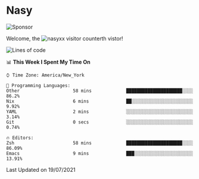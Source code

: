 # Nasy

<!--
<p align="center">
<img height="200" src="https://github-readme-stats.vercel.app/api?username=nasyxx&count_private=true&show_icons=true&theme=dracula&include_all_commits=true"/>
<img height="200" src="https://github-readme-stats.vercel.app/api/top-langs/?username=nasyxx&theme=dracula&hide=html,jupyter+notebook&count_private=true&show_icons=true"/>
</p>

  
----------------
-->

![Sponsor](https://img.shields.io/static/v1.svg?label=Sponsor&message=%E2%9D%A4&logo=GitHub&style=flat&color=pink)
 
Welcome, the ![nasyxx visitor counter](https://count.getloli.com/get/@nasyxx?theme=rule34)th vistor!
 
<!--START_SECTION:waka-->
![Lines of code](https://img.shields.io/badge/From%20Hello%20World%20I%27ve%20Written-5.4%20million%20lines%20of%20code-blue)

📊 **This Week I Spent My Time On** 

```text
⌚︎ Time Zone: America/New_York

💬 Programming Languages: 
Other                    58 mins             █████████████████████░░░░   86.2% 
Nix                      6 mins              ██░░░░░░░░░░░░░░░░░░░░░░░   9.92% 
YAML                     2 mins              ░░░░░░░░░░░░░░░░░░░░░░░░░   3.14% 
Git                      0 secs              ░░░░░░░░░░░░░░░░░░░░░░░░░   0.74%

🔥 Editors: 
Zsh                      58 mins             █████████████████████░░░░   86.09% 
Emacs                    9 mins              ███░░░░░░░░░░░░░░░░░░░░░░   13.91%

```


 Last Updated on 19/07/2021
<!--END_SECTION:waka-->

<!-- ![visitors](https://visitor-badge.laobi.icu/badge?page_id=nasyxx.nasyxx) -->
